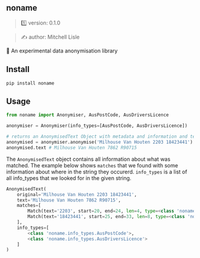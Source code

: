##  noname

> 1️⃣ version: 0.1.0

> ✍️ author: Mitchell Lisle

📛 An experimental data anonymisation library

## Install

```shell
pip install noname
```

## Usage

```python
from noname import Anonymiser, AusPostCode, AusDriversLicence

anonymiser = Anonymiser(info_types=[AusPostCode, AusDriversLicence])

# returns an AnonymisedText Object with metadata and information and text replaced with a like-for-like example
anonymised = anonymiser.anonymise('Milhouse Van Houten 2203 18423441')
anonymised.text # Milhouse Van Houten 7862 R90715
```

The `AnonymisedText` object contains all information about what was matched. The
example below shows `matches` that we found with some information about where in the string they occurerd.
`info_types` is a list of all info_types that we looked for in the given string.

```python
AnonymisedText(
    original='Milhouse Van Houten 2203 18423441',
    text='Milhouse Van Houten 7862 R90715',
    matches=[
        Match(text='2203', start=20, end=24, len=4, type=<class 'noname.info_types.AusPostCode'>),
        Match(text='18423441', start=25, end=33, len=8, type=<class 'noname.info_types.AusDriversLicence'>)
    ],
    info_types=[
        <class 'noname.info_types.AusPostCode'>,
        <class 'noname.info_types.AusDriversLicence'>
    ]
)

```
